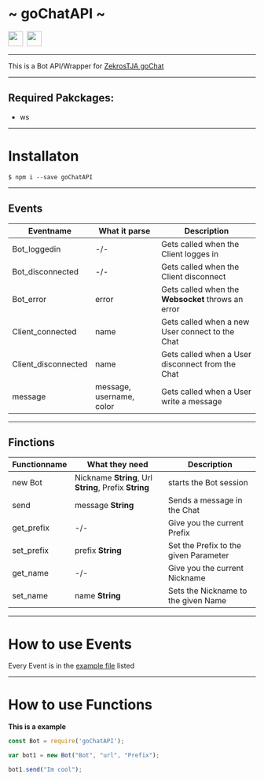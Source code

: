  <div align="center"></div>
     <h1>~ goChatAPI ~</h1>
     <img src="https://forthebadge.com/images/badges/made-with-javascript.svg" height="30" />&nbsp;
     <img src="https://forthebadge.com/images/badges/built-with-love.svg" height="30" />&nbsp;
 </div>

---

This is a Bot API/Wrapper for [ZekrosTJA goChat](github.com/zekroTJA/goChat)

---

## Required Pakckages:

- ws 

---

# Installaton

`$ npm i --save goChatAPI`

---

## Events

**Eventname** | **What it parse** | **Description**
|----|----|----|
| Bot_loggedin | -/- | Gets called when the Client logges in |
| Bot_disconnected | -/- | Gets called when the Client disconnect |
| Bot_error | error | Gets called when the **Websocket** throws an error |
| Client_connected | name | Gets called when a new User connect to the Chat |
| Client_disconnected | name | Gets called when a User disconnect from the Chat |
| message | message, username, color | Gets called when a User write a message |

---

## Finctions

**Functionname** | **What they need** | **Description**
|----|----|----|
| new Bot | Nickname **String**, Url **String**, Prefix **String** | starts the Bot session |
| send | message **String** | Sends a message in the Chat |
| get_prefix | -/- | Give you the current Prefix |
| set_prefix | prefix **String** | Set the Prefix to the given Parameter |
| get_name | -/- | Give you the current Nickname |
| set_name | name **String** | Sets the Nickname to the given Name |

---

# How to use Events

Every Event is in the [example file](https://github.com/dasphantom04/goChatAPI/blob/master/example/example.js) listed

---

# How to use Functions

**This is a example**

```javascript
const Bot = require('goChatAPI');

var bot1 = new Bot("Bot", "url", "Prefix");

bot1.send("Im cool");

```

